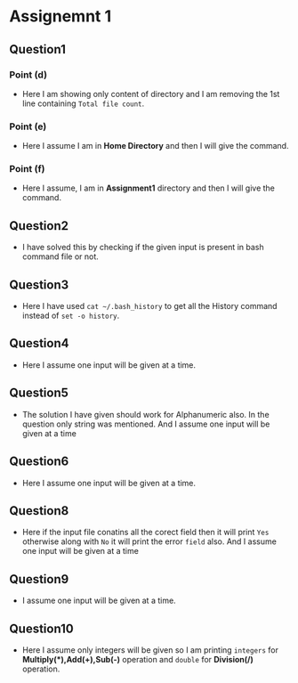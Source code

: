 # Assignemnt 1

## Question1
### Point (d)
* Here I am showing only content of directory and I am removing the 1st line containing `Total file count`.
### Point (e)
* Here I assume I am in <b>Home Directory</b> and then I will give the command.
### Point (f)
* Here I assume, I am in <b>Assignment1</b> directory and then I will give the command.

## Question2
* I have solved this by checking if the given input is present in bash command file or not.

## Question3
* Here I have used `cat ~/.bash_history` to get all the History command instead of `set -o history`.

## Question4
* Here I assume one input will be given at a time.

## Question5
* The solution I have given should work for Alphanumeric also. In the question only string was mentioned. And I assume one input will be given at a time

## Question6
* Here I assume one input will be given at a time.
 
## Question8
* Here if the input file conatins all the corect field then it will print `Yes` otherwise along with `No` it will print the error `field` also. And I assume one input will be given at a time

## Question9
* I assume one input will be given at a time.

## Question10
* Here I assume only integers will be given so I am printing `integers` for <b>Multiply(*),Add(+),Sub(-)</b> operation and `double` for <b>Division(/)</b> operation. 
